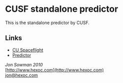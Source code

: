 # CUSF standalone predictor

This is the standalone predictor by CUSF.

## Links
* [CU Spaceflight](http://www.cuspaceflight.co.uk)
* [Predictor](http://www.srcf.ucam.org/~cuspaceflight/predict/index.php)

*Jon Sowman 2010*  
[http://www.hexoc.com](http://www.hexoc.com)  
[jon@hexoc.com](mailto:jon@hexoc.com)  
